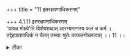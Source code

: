 +++
title = "11 इतरक्षपणाधिकरणम्"

+++
4.1.11 इतरक्षपणाधिकरणम्  
'यावन्न मोक्ष्ये'ति विशेषशब्दात् आरभ्यमाणस्य फलं च कर्म ।  
तद्देहपातावधिकं न चैतत् तस्याः श्रुतेः तत्फलगोचरत्वात् ।। 11 ।।

<details><summary>टीका</summary>

4.1.11 इतरक्षपणाधिकरणम् The prima facie view is : on the basis of the text 'For Him there is delay only as long as he is not freed from the body', the fructified deeds function till the end of the present body. It is wrong. It is because there is no fixing of any limit for the bodily existences as long as all karma-s which have begun to yield fruits have not been exhausted. Notes : 1. छान्द् Up., Vi.xiv.2.
</details>

